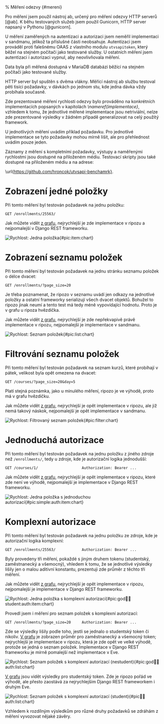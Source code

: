 % Měření odezvy {#mereni}

Pro měření jsem použil nástroj ab, určený pro měření odezvy HTTP serverů [@ab].
K běhu testovaných služeb jsem použil Gunicorn, HTTP server napsaný v Pythonu [@gunicorn].

U měření zaměřených na autentizaci a autorizaci jsem neměřil implementaci v sandmanu,
jelikož ta příslušné části neobsahuje. Autentizaci jsem prováděl proti falešnému OAAS
z vlastního modulu `utvsapitoken`, který běžel na stejném počítači jako testované služby.
U ostatních měření jsem autentizaci i autorizaci vypnul, aby neovlivňovala měření.

Data byla při měřená dostupná v MariaDB databázi běžící na stejném počítači jako testované služby.

HTTP server byl spuštěn s dvěma vlákny.
Měřící nástroj ab službu testoval pěti tisíci požadavky, v dávkách po jednom stu, kde jedna dávka vždy probíhala současně.

Zde prezentované měření rychlosti odezvy bylo prováděno na konkrétních implementacích
popsaných v kapitolách *\nameref{implementace}*,
vzhledem k tomu, že jednotlivé měřené implementace jsou netriviální,
nelze zde prezentované výsledky v žádném případě generalizovat na celý použitý framework.

U jednotlivých měření uvádím příklad požadavku.
Pro jednotlivé implementace se tyto požadavky mohou mírně lišit, ale pro přehlednost uvádím pouze jeden.

Záznamy z měření s kompletními požadavky, výstupy a naměřenými rychlostmi jsou dostupné na přiloženém médiu.
Testovací skripty jsou také dostupné na přiloženém médiu a na adrese:

\url{https://github.com/hroncok/utvsapi-benchamrk}.



Zobrazení jedné položky
=======================

Při tomto měření byl testován požadavek na jednu položku:

`GET /enrollments/25563/`

Jak můžete vidět [z grafu](#pic:item:chart), nejrychlejší je zde implementace v ripozu
a nejpomalejší v Django REST frameworku.

![Rychlost: Jedna položka{#pic:item:chart}](pdfs/item_chart)


Zobrazení seznamu položek
=========================

Při tomto měření byl testován požadavek na jednu stránku seznamu položek o délce dvacet:

`GET /enrollments/?page_size=20`

Je třeba poznamenat, že ripozo v seznamu uvádí jen odkazy na jednotlivé položky a ostatní
frameworky serializují všech dvacet objektů.
Bohužel to ripozo jinak neumí a tento test má tedy méně vypovídající hodnotu.
Proto je v grafu u ripoza hvězdička.

Jak můžete vidět [z grafu](#pic:list:chart), nejrychlejší je zde nepřekvapivě právě implementace v ripozu,
nejpomalejší je implementace v sandmanu.

![Rychlost: Seznam položek{#pic:list:chart}](pdfs/list_chart)


Filtrování seznamu položek
==========================

Při tomto měření byl testován požadavek na seznam kurzů, které probíhají v pátek,
velikost byla opět omezena na dvacet:

`GET /courses/?page_size=20&day=5`

Platí stejná poznámka, jako u minulého měření, ripozo je ve výhodě, proto má v grafu hvězdičku.

Jak můžete vidět [z grafu](#pic:filter:chart), nejrychlejší je opět implementace v ripozu,
ale již nemá takový náskok, nejpomalejší je opět implementace v sandmanu.

![Rychlost: Filtrovaný seznam položek{#pic:filter:chart}](pdfs/filter_chart)


Jednoduchá autorizace
=====================

Při tomto měření byl testován požadavek na jednu položku z jiného zdroje než `/enrollments/`,
tedy u zdroje, kde je autorizační logika jednodušší:

`GET /courses/1/                    Authorization: Bearer ...`

Jak můžete vidět [z grafu](#pic:simple:auth:item:chart), nejrychlejší je opět implementace v ripozu,
které zde není ve výhodě, nejpomalejší je implementace v Django REST frameworku.

![Rychlost: Jedna položka s jednoduchou autorizací{#pic:simple:auth:item:chart}](pdfs/simple_auth_item_chart)



Komplexní autorizace
====================

Při tomto měření byl testován požadavek na jednu položku ze zdroje,
kde je autorizační logika komplexní:

`GET /enrollments/25563/            Authorization: Bearer ...`

Byly provedeny tři měření, pokaždé s jiným druhem tokenu (studentský, zaměstnanecký a všemocný),
vhledem k tomu, že se jednotlivé výsledky lišily jen o malou aditivní konstantu,
prezentuji zde průměr z těchto tří měření.

Jak můžete vidět [z grafu](#pic:god:teacher:student:auth:item:chart),
nejrychlejší je opět implementace v ripozu,
nejpomalejší je implementace v Django REST frameworku.

![Rychlost: Jedna položka s komplexní autorizací{#pic:god:teacher:student:auth:item:chart}](pdfs/god_teacher_student_auth_item_chart)

Provedl jsem i měření pro seznam položek s komplexní autorizací:

`GET /enrollments/?page_size=20     Authorization: Bearer ...`

Zde se výsledky lišily podle toho, jestli se jednalo o studentský token či nikoliv.
[V grafu](#pic:god:teacher:auth:list:chart) je zobrazen průměr pro zaměstnanecký a všemocný token;
nejrychlejší je implementace v ripozu, která je zde opět ve velké výhodě, protože se jedná o seznam položek.
Implementace v Django REST frameworku je mírně pomalejší než implementace v Eve.

![Rychlost: Seznam položek s komplexní autorizací (nestudent){#pic:god:teacher:auth:list:chart}](pdfs/god_teacher_auth_list_chart)

[V grafu](#pic:student:auth:list:chart) jsou vidět výsledky pro studentský token.
Zde je ripozo pořád ve výhodě, ale přesto zaostává za nejrychlejším Django REST frameworkem i druhým Eve.

![Rychlost: Seznam položek s komplexní autorizací (student){#pic:student:auth:list:chart}](pdfs/student_auth_list_chart)

Vzhledem k rozdílným výsledkům pro různé druhy požadavků se zdráhám z měření vyvozovat nějaké závěry.
